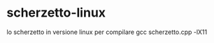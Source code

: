 scherzetto-linux
================

lo scherzetto in versione linux
per compilare gcc scherzetto.cpp -lX11
